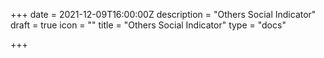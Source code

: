 +++
date = 2021-12-09T16:00:00Z
description = "Others Social Indicator"
draft = true
icon = ""
title = "Others Social Indicator"
type = "docs"

+++
